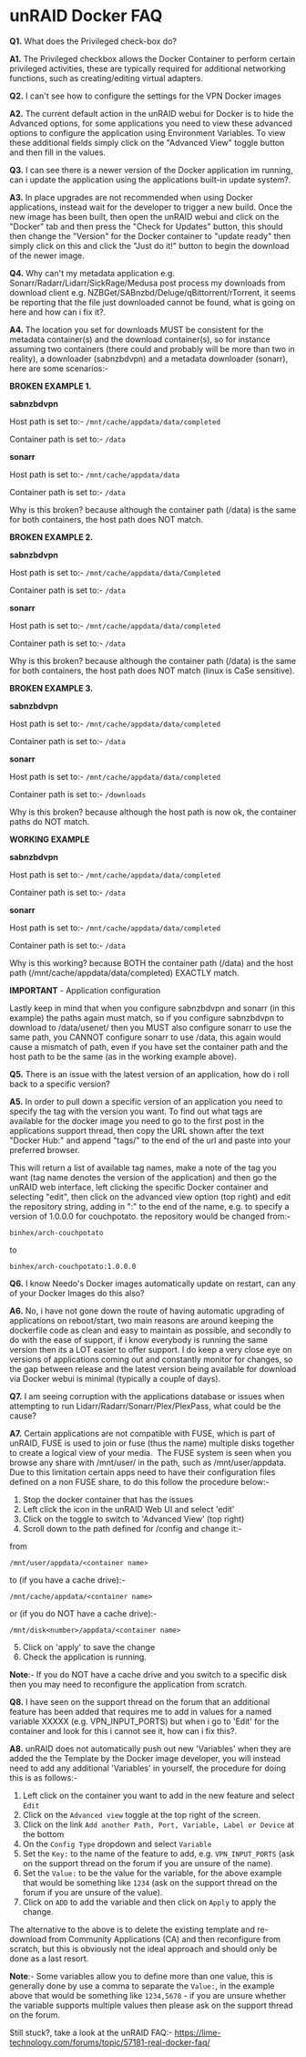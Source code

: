 # **unRAID Docker FAQ**

**Q1.** What does the Privileged check-box do?

**A1.** The Privileged checkbox allows the Docker Container to perform certain privileged activities, these are typically required for additional networking functions, such as creating/editing virtual adapters.

**Q2.** I can't see how to configure the settings for the VPN Docker images

**A2.** The current default action in the unRAID webui for Docker is to hide the Advanced options, for some applications you need to view these advanced options to configure the application using Environment Variables. To view these additional fields simply click on the "Advanced View" toggle button and then fill in the values.

**Q3.** I can see there is a newer version of the Docker application im running, can i update the application using the applications built-in update system?.

**A3.** In place upgrades are not recommended when using Docker applications, instead wait for the developer to trigger a new build. Once the new image has been built, then open the unRAID webui and click on the "Docker" tab and then press the "Check for Updates" button, this should then change the "Version" for the Docker container to "update ready" then simply click on this and click the "Just do it!" button to begin the download of the newer image.

**Q4.** Why can't my metadata application e.g. Sonarr/Radarr/Lidarr/SickRage/Medusa post process my downloads from download client e.g. NZBGet/SABnzbd/Deluge/qBittorrent/rTorrent, it seems be reporting that the file just downloaded cannot be found, what is going on here and how can i fix it?.

**A4.** The location you set for downloads MUST be consistent for the metadata container(s) and the download container(s), so for instance assuming two containers (there could and probably will be more than two in reality), a downloader (sabnzbdvpn) and a metadata downloader (sonarr), here are some scenarios:-

**BROKEN EXAMPLE 1.**</span>

**sabnzbdvpn**

Host path is set to:-
```/mnt/cache/appdata/data/completed```

Container path is set to:-
```/data```

**sonarr**

Host path is set to:-
```/mnt/cache/appdata/data```

Container path is set to:-
  ```/data```

Why is this broken? because although the container path (/data) is the same for both containers, the host path does NOT match.

**BROKEN EXAMPLE 2.**</span>

**sabnzbdvpn**

Host path is set to:-
```/mnt/cache/appdata/data/Completed```

Container path is set to:-
```/data```

**sonarr**

Host path is set to:-
```/mnt/cache/appdata/data/completed```

Container path is set to:-
```/data```

Why is this broken? because although the container path (/data) is the same for both containers, the host path does NOT match (linux is CaSe sensitive).

**BROKEN EXAMPLE 3.**</span>

**sabnzbdvpn**

Host path is set to:-
```/mnt/cache/appdata/data/completed```

Container path is set to:-
```/data```

**sonarr**

Host path is set to:-
```/mnt/cache/appdata/data/completed```

Container path is set to:-
```/downloads```

Why is this broken? because although the host path is now ok, the container paths do NOT match.

**WORKING EXAMPLE**</span>

**sabnzbdvpn**

Host path is set to:-
```/mnt/cache/appdata/data/completed``` 

Container path is set to:-
```/data```

**sonarr**

Host path is set to:-
```/mnt/cache/appdata/data/completed```

Container path is set to:-
```/data```

Why is this working? because BOTH the container path (/data) and the host path (/mnt/cache/appdata/data/completed) EXACTLY match.

**IMPORTANT** - Application configuration

Lastly keep in mind that when you configure sabnzbdvpn and sonarr (in this example) the paths again must match, so if you configure sabnzbdvpn to download to /data/usenet/ then you MUST also configure sonarr to use the same path, you CANNOT configure sonarr to use /data, this again would cause a mismatch of path, even if you have set the container path and the host path to be the same (as in the working example above).

**Q5.** There is an issue with the latest version of an application, how do i roll back to a specific version?

**A5.** In order to pull down a specific version of an application you need to specify the tag with the version you want. To find out what tags are available for the docker image you need to go to the first post in the applications support thread, then copy the URL shown after the text "Docker Hub:" and append "tags/" to the end of the url and paste into your preferred browser.

This will return a list of available tag names, make a note of the tag you want (tag name denotes the version of the application) and then go the unRAID web interface, left clicking the specific Docker container and selecting "edit", then click on the advanced view option (top right) and edit the repository string, adding in ":<the tag you want>" to the end of the name, e.g. to specify a version of 1.0.0.0 for couchpotato. the repository would be changed from:-

```binhex/arch-couchpotato```

to

```binhex/arch-couchpotato:1.0.0.0```

**Q6.** I know Needo's Docker images automatically update on restart, can any of your Docker Images do this also?

**A6.** No, i have not gone down the route of having automatic upgrading of applications on reboot/start, two main reasons are around keeping the dockerfile code as clean and easy to maintain as possible, and secondly to do with the ease of support, if i know everybody is running the same version then its a LOT easier to offer support. I do keep a very close eye on versions of applications coming out and constantly monitor for changes, so the gap between release and the latest version being available for download via Docker webui is minimal (typically a couple of days).

**Q7.** I am seeing corruption with the applications database or issues when attempting to run Lidarr/Radarr/Sonarr/Plex/PlexPass, what could be the cause?

**A7.** Certain applications are not compatible with FUSE, which is part of unRAID, FUSE is used to join or fuse (thus the name) multiple disks together to create a logical view of your media. 
The FUSE system is seen when you browse any share with /mnt/user/ in the path, such as /mnt/user/appdata. Due to this limitation certain apps need to have their configuration files defined on a non FUSE share, to do this follow the procedure below:-

1. Stop the docker container that has the issues
2. Left click the icon in the unRAID Web UI and select 'edit'
3. Click on the toggle to switch to 'Advanced View' (top right)
4. Scroll down to the path defined for /config and change it:-

from

```/mnt/user/appdata/<container name>```

to (if you have a cache drive):-

```/mnt/cache/appdata/<container name>```

or (if you do NOT have a cache drive):-

```/mnt/disk<number>/appdata/<container name>```

5. Click on 'apply' to save the change
6. Check the application is running.

**Note**:- If you do NOT have a cache drive and you switch to a specific disk then you may need to reconfigure the application from scratch.

**Q8.** I have seen on the support thread on the forum that an additional feature has been added that requires me to add in values for a named variable XXXXX (e.g. VPN_INPUT_PORTS) but when i go to 'Edit' for the container and look for this i cannot see it, how can i fix this?.

**A8.** unRAID does not automatically push out new 'Variables' when they are added the the Template by the Docker image developer, you will instead need to add any additional 'Variables' in yourself, the procedure for doing this is as follows:-

1. Left click on the container you want to add in the new feature and select ```Edit```
2. Click on the ```Advanced view``` toggle at the top right of the screen.
3. Click on the link ```Add another Path, Port, Variable, Label or Device``` at the bottom
4. On the ```Config Type``` dropdown and select ```Variable```
5. Set the ```Key:``` to the name of the feature to add, e.g. ```VPN_INPUT_PORTS``` (ask on the support thread on the forum if you are unsure of the name).
6. Set the ```Value:``` to be the value for the variable, for the above example that would be something like ```1234``` (ask on the support thread on the forum if you are unsure of the value).
7. Click on ```ADD``` to add the variable and then click on ```Apply``` to apply the change.

The alternative to the above is to delete the existing template and re-download from Community Applications (CA) and then reconfigure from scratch, but this is obviously not the ideal approach and should only be done as a last resort.

**Note**:- Some variables allow you to define more than one value, this is generally done by use a comma to separate the ```Value:```, in the example above that would be something like ```1234,5678``` - if you are unsure whether the variable supports multiple values then please ask on the support thread on the forum.

Still stuck?, take a look at the unRAID FAQ:- https://lime-technology.com/forums/topic/57181-real-docker-faq/
